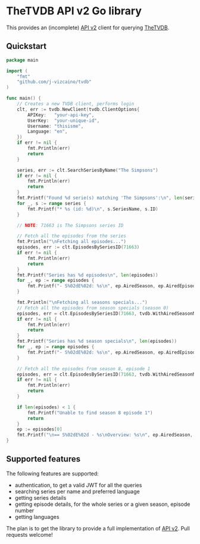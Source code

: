 # TheTVDB API v2 Go library

This provides an (incomplete) [API v2](https://api.thetvdb.com/swagger) client for querying [TheTVDB](https://www.thetvdb.com).

## Quickstart

```go
package main

import (
	"fmt"
	"github.com/j-vizcaino/tvdb"	
)

func main() {
	// Creates a new TVDB client, performs login
	clt, err := tvdb.NewClient(tvdb.ClientOptions{
		APIKey:   "your-api-key",
		UserKey:  "your-unique-id",
		Username: "thisisme",
		Language: "en",
	})
	if err != nil {
		fmt.Println(err)
		return
	}

	series, err := clt.SearchSeriesByName("The Simpsons")
	if err != nil {
		fmt.Println(err)
		return
	}
	fmt.Printf("Found %d serie(s) matching 'The Simpsons':\n", len(series))
	for _, s := range series {
		fmt.Printf("* %s (id: %d)\n", s.SeriesName, s.ID)
	}

	// NOTE: 71663 is The Simpsons series ID

	// Fetch all the episodes from the series
	fmt.Println("\nFetching all episodes...")
	episodes, err := clt.EpisodesBySeriesID(71663)
	if err != nil {
		fmt.Println(err)
		return
	}
	fmt.Printf("Series has %d episodes\n", len(episodes))
	for _, ep := range episodes {
		fmt.Printf("- S%02dE%02d: %s\n", ep.AiredSeason, ep.AiredEpisodeNumber, ep.EpisodeName)
	}

	fmt.Println("\nFetching all seasons specials...")
	// Fetch all the episodes from season specials (season 0)
	episodes, err = clt.EpisodesBySeriesID(71663, tvdb.WithAiredSeasonNumber(0))
	if err != nil {
		fmt.Println(err)
		return
	}
	fmt.Printf("Series has %d season specials\n", len(episodes))
	for _, ep := range episodes {
		fmt.Printf("- S%02dE%02d: %s\n", ep.AiredSeason, ep.AiredEpisodeNumber, ep.EpisodeName)
	}

	// Fetch all the episodes from season 8, episode 1
	episodes, err = clt.EpisodesBySeriesID(71663, tvdb.WithAiredSeasonNumber(8), tvdb.WithAiredEpisodeNumber(1))
	if err != nil {
		fmt.Println(err)
		return
	}

	if len(episodes) < 1 {
		fmt.Printf("Unable to find season 8 episode 1")
		return
	}
	ep := episodes[0]
	fmt.Printf("\n== S%02dE%02d - %s\nOverview: %s\n", ep.AiredSeason, ep.AiredEpisodeNumber, ep.EpisodeName, ep.Overview)
}
```

## Supported features

The following features are supported:

* authentication, to get a valid JWT for all the queries
* searching series per name and preferred language
* getting series details
* getting episode details, for the whole series or a given season, episode number
* getting languages

The plan is to get the library to provide a full implementation of [API v2](https://api.thetvdb.com/swagger). Pull requests welcome!
